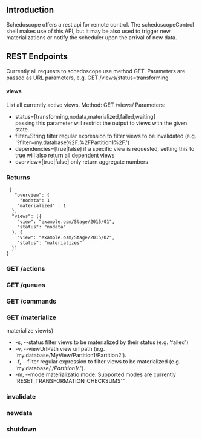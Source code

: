 ## Introduction

Schedoscope offers a rest api for remote control. The schedoscopeControl shell makes use of this API, but it may be also used to trigger new materializations or notify the scheduler upon the arrival of new data.

## REST Endpoints
Currently all requests to schedoscope use method GET. Parameters are passed as URL parameters, e.g.
GET /views/status=transforming

#### views
List all currently active views. 
Method: GET /views/ 
Parameters:

- status=[transforming,nodata,materialized,failed,waiting]  
    passing this parameter will restrict the output to views with the given state.
- filter=String
    filter regular expression to filter views to be invalidated (e.g. '?filter=my.database%2F.%2FPartition1%2F.')
- dependencies=[true|false]
    if a specific view is requested, setting this to true will also return all dependent views
- overview=[true|false]
    only return aggregate numbers

### Returns
     {  
       "overview": {  
         "nodata": 1  
        "materialized" : 1  
      },  
      "views": [{  
        "view": "example.osm/Stage/2015/01",  
        "status": "nodata"  
      }, {  
        "view": "example.osm/Stage/2015/02",  
        "status": "materializes"  
      }]  
    }  




### GET /actions 

### GET /queues 


### GET /commands 


### GET /materialize 
materialize view(s)
- -s, --status filter views to be materialized by their status (e.g. 'failed')
- -v, --viewUrlPath view url path (e.g. 'my.database/MyView/Partition1/Partition2'). 
- -f, --filter regular expression to filter views to be materialized (e.g. 'my.database/.*/Partition1/.*'). 
- -m, --mode materializatio mode. Supported modes are currently 'RESET_TRANSFORMATION_CHECKSUMS'"

### invalidate


### newdata 

### shutdown 
